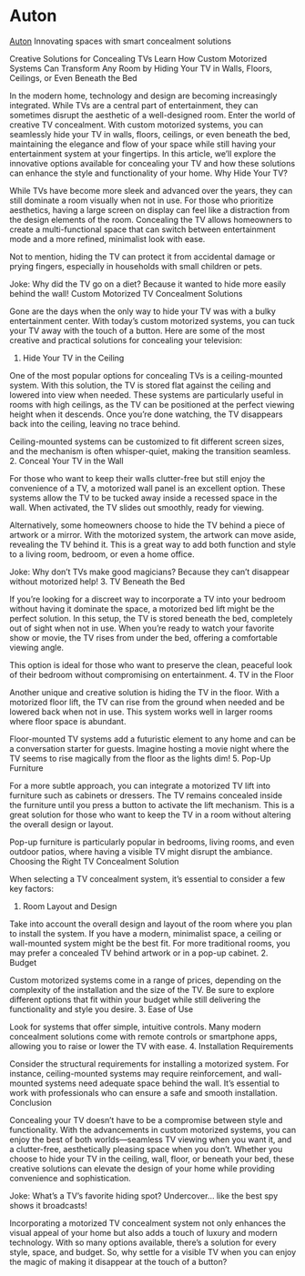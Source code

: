 # Auton

[Auton](https://auton.com/) Innovating spaces with smart concealment solutions


Creative Solutions for Concealing TVs
Learn How Custom Motorized Systems Can Transform Any Room by Hiding Your TV in Walls, Floors, Ceilings, or Even Beneath the Bed

In the modern home, technology and design are becoming increasingly integrated. While TVs are a central part of entertainment, they can sometimes disrupt the aesthetic of a well-designed room. Enter the world of creative TV concealment. With custom motorized systems, you can seamlessly hide your TV in walls, floors, ceilings, or even beneath the bed, maintaining the elegance and flow of your space while still having your entertainment system at your fingertips. In this article, we’ll explore the innovative options available for concealing your TV and how these solutions can enhance the style and functionality of your home.
Why Hide Your TV?

While TVs have become more sleek and advanced over the years, they can still dominate a room visually when not in use. For those who prioritize aesthetics, having a large screen on display can feel like a distraction from the design elements of the room. Concealing the TV allows homeowners to create a multi-functional space that can switch between entertainment mode and a more refined, minimalist look with ease.

Not to mention, hiding the TV can protect it from accidental damage or prying fingers, especially in households with small children or pets.

Joke: Why did the TV go on a diet? Because it wanted to hide more easily behind the wall!
Custom Motorized TV Concealment Solutions

Gone are the days when the only way to hide your TV was with a bulky entertainment center. With today’s custom motorized systems, you can tuck your TV away with the touch of a button. Here are some of the most creative and practical solutions for concealing your television:
1. Hide Your TV in the Ceiling

One of the most popular options for concealing TVs is a ceiling-mounted system. With this solution, the TV is stored flat against the ceiling and lowered into view when needed. These systems are particularly useful in rooms with high ceilings, as the TV can be positioned at the perfect viewing height when it descends. Once you’re done watching, the TV disappears back into the ceiling, leaving no trace behind.

Ceiling-mounted systems can be customized to fit different screen sizes, and the mechanism is often whisper-quiet, making the transition seamless.
2. Conceal Your TV in the Wall

For those who want to keep their walls clutter-free but still enjoy the convenience of a TV, a motorized wall panel is an excellent option. These systems allow the TV to be tucked away inside a recessed space in the wall. When activated, the TV slides out smoothly, ready for viewing.

Alternatively, some homeowners choose to hide the TV behind a piece of artwork or a mirror. With the motorized system, the artwork can move aside, revealing the TV behind it. This is a great way to add both function and style to a living room, bedroom, or even a home office.

Joke: Why don’t TVs make good magicians? Because they can’t disappear without motorized help!
3. TV Beneath the Bed

If you’re looking for a discreet way to incorporate a TV into your bedroom without having it dominate the space, a motorized bed lift might be the perfect solution. In this setup, the TV is stored beneath the bed, completely out of sight when not in use. When you’re ready to watch your favorite show or movie, the TV rises from under the bed, offering a comfortable viewing angle.

This option is ideal for those who want to preserve the clean, peaceful look of their bedroom without compromising on entertainment.
4. TV in the Floor

Another unique and creative solution is hiding the TV in the floor. With a motorized floor lift, the TV can rise from the ground when needed and be lowered back when not in use. This system works well in larger rooms where floor space is abundant.

Floor-mounted TV systems add a futuristic element to any home and can be a conversation starter for guests. Imagine hosting a movie night where the TV seems to rise magically from the floor as the lights dim!
5. Pop-Up Furniture

For a more subtle approach, you can integrate a motorized TV lift into furniture such as cabinets or dressers. The TV remains concealed inside the furniture until you press a button to activate the lift mechanism. This is a great solution for those who want to keep the TV in a room without altering the overall design or layout.

Pop-up furniture is particularly popular in bedrooms, living rooms, and even outdoor patios, where having a visible TV might disrupt the ambiance.
Choosing the Right TV Concealment Solution

When selecting a TV concealment system, it’s essential to consider a few key factors:
1. Room Layout and Design

Take into account the overall design and layout of the room where you plan to install the system. If you have a modern, minimalist space, a ceiling or wall-mounted system might be the best fit. For more traditional rooms, you may prefer a concealed TV behind artwork or in a pop-up cabinet.
2. Budget

Custom motorized systems come in a range of prices, depending on the complexity of the installation and the size of the TV. Be sure to explore different options that fit within your budget while still delivering the functionality and style you desire.
3. Ease of Use

Look for systems that offer simple, intuitive controls. Many modern concealment solutions come with remote controls or smartphone apps, allowing you to raise or lower the TV with ease.
4. Installation Requirements

Consider the structural requirements for installing a motorized system. For instance, ceiling-mounted systems may require reinforcement, and wall-mounted systems need adequate space behind the wall. It’s essential to work with professionals who can ensure a safe and smooth installation.
Conclusion

Concealing your TV doesn’t have to be a compromise between style and functionality. With the advancements in custom motorized systems, you can enjoy the best of both worlds—seamless TV viewing when you want it, and a clutter-free, aesthetically pleasing space when you don’t. Whether you choose to hide your TV in the ceiling, wall, floor, or beneath your bed, these creative solutions can elevate the design of your home while providing convenience and sophistication.

Joke: What’s a TV’s favorite hiding spot? Undercover... like the best spy shows it broadcasts!

Incorporating a motorized TV concealment system not only enhances the visual appeal of your home but also adds a touch of luxury and modern technology. With so many options available, there’s a solution for every style, space, and budget. So, why settle for a visible TV when you can enjoy the magic of making it disappear at the touch of a button?

